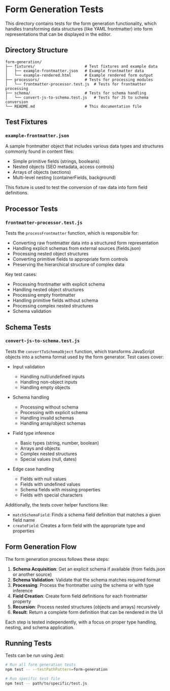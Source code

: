 # Form Generation Tests

This directory contains tests for the form generation functionality, which handles transforming data structures (like YAML frontmatter) into form representations that can be displayed in the editor.

## Directory Structure

```
form-generation/
├── fixtures/                      # Test fixtures and example data
│   ├── example-frontmatter.json   # Example frontmatter data
│   └── example-rendered.html      # Example rendered form output
├── processors/                    # Tests for processing modules
│   └── frontmatter-processor.test.js  # Tests for frontmatter processing
├── schema/                        # Tests for schema handling
│   └── convert-js-to-schema.test.js   # Tests for JS to schema conversion
└── README.md                      # This documentation file
```

## Test Fixtures

### `example-frontmatter.json`

A sample frontmatter object that includes various data types and structures commonly found in content files:

- Simple primitive fields (strings, booleans)
- Nested objects (SEO metadata, access controls)
- Arrays of objects (sections)
- Multi-level nesting (containerFields, background)

This fixture is used to test the conversion of raw data into form field definitions.

## Processor Tests

### `frontmatter-processor.test.js`

Tests the `processFrontmatter` function, which is responsible for:

- Converting raw frontmatter data into a structured form representation
- Handling explicit schemas from external sources (fields.json)
- Processing nested object structures
- Converting primitive fields to appropriate form controls
- Preserving the hierarchical structure of complex data

Key test cases:

- Processing frontmatter with explicit schema
- Handling nested object structures
- Processing empty frontmatter
- Handling primitive fields without schema
- Processing complex nested structures
- Schema validation

## Schema Tests

### `convert-js-to-schema.test.js`

Tests the `convertToSchemaObject` function, which transforms JavaScript objects into a schema format used by the form generator. Test cases cover:

- Input validation

  - Handling null/undefined inputs
  - Handling non-object inputs
  - Handling empty objects

- Schema handling

  - Processing without schema
  - Processing with explicit schema
  - Handling invalid schemas
  - Handling array/object schemas

- Field type inference

  - Basic types (string, number, boolean)
  - Arrays and objects
  - Complex nested structures
  - Special values (null, dates)

- Edge case handling
  - Fields with null values
  - Fields with undefined values
  - Schema fields with missing properties
  - Fields with special characters

Additionally, the tests cover helper functions like:

- `matchSchemaField`: Finds a schema field definition that matches a given field name
- `createField`: Creates a form field with the appropriate type and properties

## Form Generation Flow

The form generation process follows these steps:

1. **Schema Acquisition**: Get an explicit schema if available (from fields.json or another source)
2. **Schema Validation**: Validate that the schema matches required format
3. **Processing**: Process the frontmatter using the schema or with type inference
4. **Field Creation**: Create form field definitions for each frontmatter property
5. **Recursion**: Process nested structures (objects and arrays) recursively
6. **Result**: Return a complete form definition that can be rendered in the UI

Each step is tested independently, with a focus on proper type handling, nesting, and schema application.

## Running Tests

Tests can be run using Jest:

```bash
# Run all form generation tests
npm test -- --testPathPattern=form-generation

# Run specific test file
npm test -- path/to/specific/test.js
```
